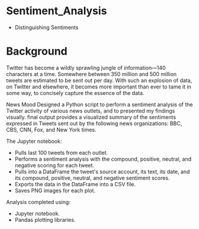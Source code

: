 # Sentiment_Analysis
- Distinguishing Sentiments

# Background
Twitter has become a wildly sprawling jungle of information—140 characters at a time. Somewhere between 350 million and 500 million tweets are estimated to be sent out per day. With such an explosion of data, on Twitter and elsewhere, it becomes more important than ever to tame it in some way, to concisely capture the essence of the data.

News Mood
Designed a Python script to perform a sentiment analysis of the Twitter activity of various news outlets, and to presented my findings visually.
final output provides a visualized summary of the sentiments expressed in Tweets sent out by the following news organizations: BBC, CBS, CNN, Fox, and New York times.

The Jupyter notebook:

- Pulls last 100 tweets from each outlet.
- Performs a sentiment analysis with the compound, positive, neutral, and negative scoring for each tweet.
- Pulls into a DataFrame the tweet's source account, its text, its date, and its compound, positive, neutral, and negative sentiment scores.
- Exports the data in the DataFrame into a CSV file.
- Saves PNG images for each plot.

Analysis completed using:
- Jupyter notebook.
- Pandas plotting libraries.
